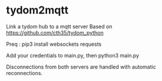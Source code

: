 # tydom2mqtt
Link a tydom hub to a mqtt server
Based on https://github.com/cth35/tydom_python

Preq : pip3 install websockets requests

Add your credentials to main.py, then python3 main.py

Disconnections from both servers are handled with automatic reconnections.
